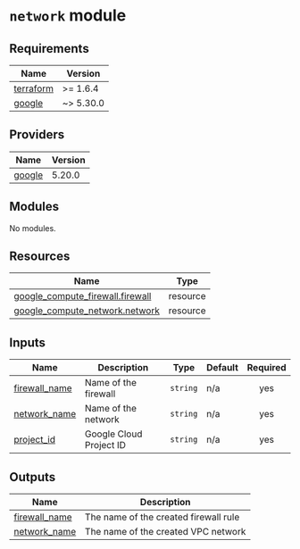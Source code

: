 # `network` module

<!-- BEGIN_TF_DOCS -->
## Requirements

| Name | Version |
|------|---------|
| <a name="requirement_terraform"></a> [terraform](#requirement\_terraform) | >= 1.6.4 |
| <a name="requirement_google"></a> [google](#requirement\_google) | ~> 5.30.0 |

## Providers

| Name | Version |
|------|---------|
| <a name="provider_google"></a> [google](#provider\_google) | 5.20.0 |

## Modules

No modules.

## Resources

| Name | Type |
|------|------|
| [google_compute_firewall.firewall](https://registry.terraform.io/providers/hashicorp/google/latest/docs/resources/compute_firewall) | resource |
| [google_compute_network.network](https://registry.terraform.io/providers/hashicorp/google/latest/docs/resources/compute_network) | resource |

## Inputs

| Name | Description | Type | Default | Required |
|------|-------------|------|---------|:--------:|
| <a name="input_firewall_name"></a> [firewall\_name](#input\_firewall\_name) | Name of the firewall | `string` | n/a | yes |
| <a name="input_network_name"></a> [network\_name](#input\_network\_name) | Name of the network | `string` | n/a | yes |
| <a name="input_project_id"></a> [project\_id](#input\_project\_id) | Google Cloud Project ID | `string` | n/a | yes |

## Outputs

| Name | Description |
|------|-------------|
| <a name="output_firewall_name"></a> [firewall\_name](#output\_firewall\_name) | The name of the created firewall rule |
| <a name="output_network_name"></a> [network\_name](#output\_network\_name) | The name of the created VPC network |
<!-- END_TF_DOCS -->
